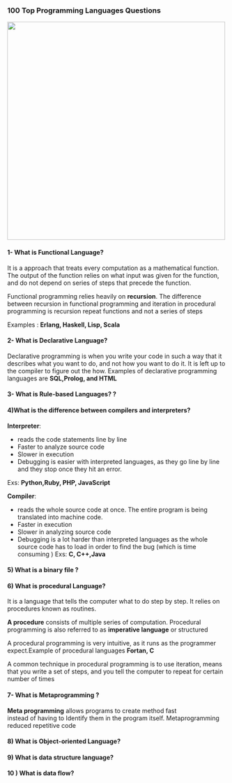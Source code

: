 
### 100 Top Programming Languages Questions

<img src="http://creativeshory.com/wp-content/uploads/2014/01/programming-languages-1024x576.jpg" width="500px">


#### 1- What is Functional Language?
It is a approach that treats every computation as a mathematical function. The output of the function relies on what input was given for the function, and do not depend on series of steps that precede the function.

Functional programming relies heavily on __recursion__. The difference between recursion in functional programming and iteration in procedural programming is recursion repeat functions and not a series of steps

Examples : __Erlang, Haskell, Lisp, Scala__


#### 2-  What is Declarative Language?
Declarative programming is when you write your code in such a way that it describes what you want to do, and not how you want to do it. It is left up to the compiler to figure out the how. Examples of declarative programming languages are __SQL,Prolog, and HTML__



####  3- What is Rule-based Languages?  ?  



#### 4)What is the difference between compilers and interpreters?

__Interpreter__: 
- reads the code statements line by line
- Faster to analyze source code 
- Slower in execution
- Debugging is easier with interpreted languages, as they go line by line and they stop once they hit an error.

Exs: __Python,Ruby, PHP, JavaScript__

__Compiler__:
- reads the whole source code at once. The entire program is being translated into machine code.
- Faster in execution
- Slower in analyzing source code
- Debugging is a lot harder than interpreted languages as the whole source code has to load in order to find the bug (which is time consuming )
Exs: __C, C++,Java__


#### 5) What is a binary file ?



#### 6) What is procedural Language?
It is a language that tells the computer what to do step by step. It relies on procedures known as routines.

__A procedure__ consists of multiple series of computation. Procedural programming is also referred to as __imperative language__ or structured

A procedural programming is very intuitive, as it runs as the programmer expect.Example of procedural languages __Fortan, C__

A common technique in procedural programming is to use iteration, means that you write a set of steps, and you tell the computer to repeat for certain number of times


#### 7- What is Metaprogramming ?
 __Meta programming__  allows programs  to create method fast  
  instead of having to Identify them in the program itself.
  Metaprogramming reduced repetitive code
  
  
  #### 8) What is Object-oriented Language?
 
  #### 9) What is data structure language?
  
 #### 10 ) What is data flow?
 



